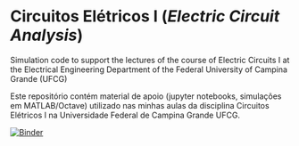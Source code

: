 # Circuitos Elétricos I (*Electric Circuit Analysis*)
Simulation code to support the lectures of the course of Electric Circuits I at the Electrical Engineering Department of the Federal University of Campina Grande (UFCG)

Este repositório contém material de apoio (jupyter notebooks, simulações em MATLAB/Octave) utilizado nas minhas aulas da disciplina Circuitos Elétricos I na Universidade Federal de Campina Grande UFCG. 

[![Binder](https://mybinder.org/badge_logo.svg)](https://mybinder.org/v2/gh/jupyter-xeus/xeus-python/stable/edsonportosilva/ElectricCircuits/HEAD?urlpath=lab)
